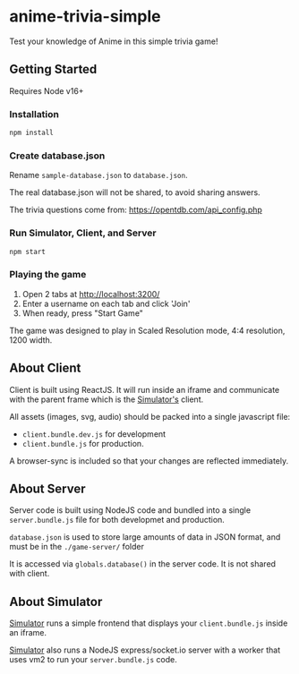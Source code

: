 # anime-trivia-simple
Test your knowledge of Anime in this simple trivia game!  

## Getting Started

Requires Node v16+

### Installation 
```bash
npm install
```

### Create database.json

Rename `sample-database.json` to `database.json`.

The real database.json will not be shared, to avoid sharing answers.

The trivia questions come from:
https://opentdb.com/api_config.php

### Run Simulator, Client, and Server
```bash
npm start
```

### Playing the game

1. Open 2 tabs at [http://localhost:3200/](http://localhost:3200/)
2. Enter a username on each tab and click 'Join'
3. When ready, press "Start Game"

The game was designed to play in Scaled Resolution mode, 4:4 resolution, 1200 width.


## About Client

Client is built using ReactJS.  It will run inside an iframe and communicate with the parent frame which is the [Simulator's](https://github.com/acosgames/acosgames) client.  

All assets (images, svg, audio) should be packed into a single javascript file:

- `client.bundle.dev.js` for development
- `client.bundle.js` for production.

A browser-sync is included so that your changes are reflected immediately.

## About Server

Server code is built using NodeJS code and bundled into a single `server.bundle.js` file for both developmet and production.

`database.json` is used to store large amounts of data in JSON format, and must be in the `./game-server/` folder

It is accessed via `globals.database()` in the server code.  It is not shared with client.

## About Simulator

[Simulator](https://github.com/acosgames/acosgames) runs a simple frontend that displays your `client.bundle.js` inside an iframe.  

[Simulator](https://github.com/acosgames/acosgames) also runs a NodeJS express/socket.io server with a worker that uses vm2 to run your `server.bundle.js` code.
